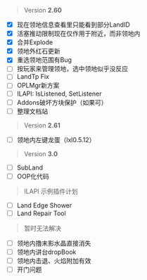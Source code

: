 > Version **2.60**
 - [x] 现在领地信息查看里只能看到部分LandID
 - [x] 活塞推动限制现在仅作用于附近，而非领地内
 - [x] 合并Explode
 - [x] 领地外红石更新
 - [x] 重选领地范围有Bug
 - [ ] 按玩家来管理领地，选中领地似乎没反应
 - [ ] LandTp Fix
 - [ ] OPLMgr新方案
 - [ ] ILAPI: IsListened, SetListener
 - [ ] Addons破坏方块保护（如果可）
 - [ ] 整理文档站

> Version **2.61**
 - [ ] 领地内左键龙蛋（lxl0.5.12）

> Version **3.0**
 - [ ] SubLand
 - [ ] OOP化代码

> ILAPI 示例插件计划
 - [ ] Land Edge Shower
 - [ ] Land Repair Tool

> 暂时无法解决
 - [ ] 领地内撸末影水晶直接消失
 - [ ] 领地内讲台dropBook
 - [ ] 领地内击退、火焰附加有效
 - [ ] 开门问题